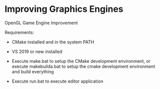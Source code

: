 # Improving Graphics Engines
OpenGL Game Engine Improvement

Requirements:
- CMake installed and in the system PATH
- VS 2019 or new installed


- Execute make.bat to setup the CMake development environment, or execute makebuilda.bat to setup the cmake development environment and build everything
- Execute run.bat to execute editor application
